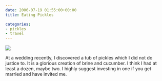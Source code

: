 ```yaml
---
date: 2006-07-19 01:55:00+00:00
title: Eating Pickles

categories:
- pickles
- travel
---
```


[![](http://activationenergy.files.wordpress.com/2006/07/n510892548_11337_4895.jpg?w=200)](http://activationenergy.files.wordpress.com/2006/07/n510892548_11337_4895.jpg)


At a wedding recently, I discovered a tub of pickles which I did not do justice
to. It is a glorious creation of brine and cucumber. I think I had at least a
dozen, maybe two. I highly suggest investing in one if you get married and have
invited me.
